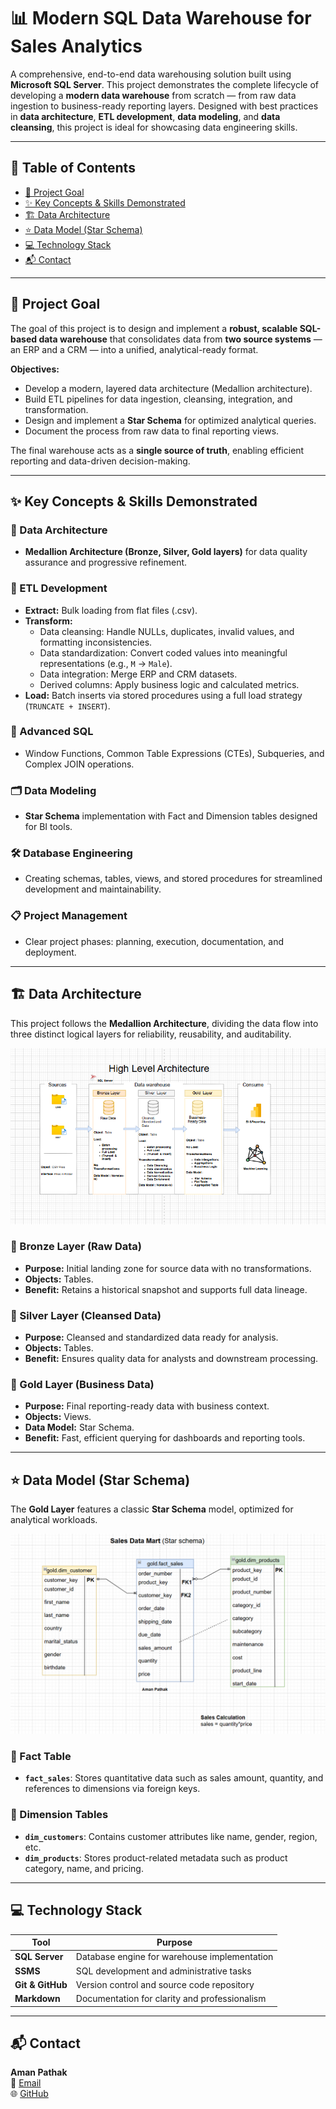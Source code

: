 
# 📊 Modern SQL Data Warehouse for Sales Analytics  
A comprehensive, end-to-end data warehousing solution built using **Microsoft SQL Server**. This project demonstrates the complete lifecycle of developing a **modern data warehouse** from scratch — from raw data ingestion to business-ready reporting layers. Designed with best practices in **data architecture**, **ETL development**, **data modeling**, and **data cleansing**, this project is ideal for showcasing data engineering skills.

---

## 📖 Table of Contents
- [🎯 Project Goal](#-project-goal)  
- [✨ Key Concepts & Skills Demonstrated](#-key-concepts--skills-demonstrated)  
- [🏗️ Data Architecture](#-data-architecture)  
- [⭐ Data Model (Star Schema)](#-data-model-star-schema)  
- [💻 Technology Stack](#-technology-stack)  
- [📬 Contact](#-contact)

---

## 🎯 Project Goal

The goal of this project is to design and implement a **robust, scalable SQL-based data warehouse** that consolidates data from **two source systems** — an ERP and a CRM — into a unified, analytical-ready format.

**Objectives:**
- Develop a modern, layered data architecture (Medallion architecture).
- Build ETL pipelines for data ingestion, cleansing, integration, and transformation.
- Design and implement a **Star Schema** for optimized analytical queries.
- Document the process from raw data to final reporting views.

The final warehouse acts as a **single source of truth**, enabling efficient reporting and data-driven decision-making.

---

## ✨ Key Concepts & Skills Demonstrated

### 🧱 Data Architecture
- **Medallion Architecture (Bronze, Silver, Gold layers)** for data quality assurance and progressive refinement.

### 🔄 ETL Development
- **Extract:** Bulk loading from flat files (.csv).
- **Transform:**  
  - Data cleansing: Handle NULLs, duplicates, invalid values, and formatting inconsistencies.  
  - Data standardization: Convert coded values into meaningful representations (e.g., `M` → `Male`).  
  - Data integration: Merge ERP and CRM datasets.  
  - Derived columns: Apply business logic and calculated metrics.
- **Load:** Batch inserts via stored procedures using a full load strategy (`TRUNCATE + INSERT`).

### 🧠 Advanced SQL
- Window Functions, Common Table Expressions (CTEs), Subqueries, and Complex JOIN operations.

### 🗂️ Data Modeling
- **Star Schema** implementation with Fact and Dimension tables designed for BI tools.

### 🛠️ Database Engineering
- Creating schemas, tables, views, and stored procedures for streamlined development and maintainability.

### 📋 Project Management
- Clear project phases: planning, execution, documentation, and deployment.

---

## 🏗️ Data Architecture

This project follows the **Medallion Architecture**, dividing the data flow into three distinct logical layers for reliability, reusability, and auditability.

![Data Architecture](https://github.com/Amanpathak8/Sql-data-warehouse-project/blob/main/docs/data_architecture.png)

### 🥉 Bronze Layer (Raw Data)
- **Purpose:** Initial landing zone for source data with no transformations.
- **Objects:** Tables.
- **Benefit:** Retains a historical snapshot and supports full data lineage.

### 🥈 Silver Layer (Cleansed Data)
- **Purpose:** Cleansed and standardized data ready for analysis.
- **Objects:** Tables.
- **Benefit:** Ensures quality data for analysts and downstream processing.

### 🥇 Gold Layer (Business Data)
- **Purpose:** Final reporting-ready data with business context.
- **Objects:** Views.
- **Data Model:** Star Schema.
- **Benefit:** Fast, efficient querying for dashboards and reporting tools.

---

## ⭐ Data Model (Star Schema)

The **Gold Layer** features a classic **Star Schema** model, optimized for analytical workloads.

![Data Model](https://github.com/Amanpathak8/Sql-data-warehouse-project/blob/main/docs/data_model.png)

### 🔹 Fact Table
- **`fact_sales`**: Stores quantitative data such as sales amount, quantity, and references to dimensions via foreign keys.

### 🔸 Dimension Tables
- **`dim_customers`**: Contains customer attributes like name, gender, region, etc.
- **`dim_products`**: Stores product-related metadata such as product category, name, and pricing.

---

## 💻 Technology Stack

| Tool              | Purpose                                       |
|-------------------|-----------------------------------------------|
| **SQL Server**    | Database engine for warehouse implementation  |
| **SSMS**          | SQL development and administrative tasks      |
| **Git & GitHub**  | Version control and source code repository    |
| **Markdown**      | Documentation for clarity and professionalism |

---

## 📬 Contact

**Aman Pathak**  
📧 [Email](Amanpathak8802@gmail.com)  
🌐 [GitHub](https://github.com/Amanpathak8)  

